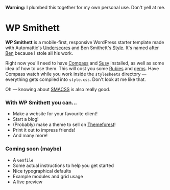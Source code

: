 **Warning:** I plumbed this together for my own personal use. Don't yell at me.

WP Smithett
===========

**WP Smithett** is a mobile-first, responsive WordPress starter template made with Automattic's [Underscores](http://underscores.me) and Ben Smithett's [Style](https://github.com/bensmithett/style). It's named after [Ben](http://bensmithett.com/) because I stole all his work.

Right now you'll need to have [Compass](http://compass-style.org/) and [Susy](http://susy.oddbird.net/) installed, as well as some idea of how to use them. This will cost you some [Rubies](http://www.ruby-lang.org/en/) and [gems](http://rubygems.org/). Have Compass watch while you work inside the `stylesheets` directory — everything gets compiled into `style.css`. Don't look at me like that.

Oh — knowing about [SMACSS](http://smacss.com/) is also really good.

### With WP Smithett you can...
* Make a website for your favourite client!
* Start a blog!
* (Probably) make a theme to sell on [Themeforest](http://themeforest.net)!
* Print it out to impress friends!
* And many more!

### Coming soon (maybe)
* A `Gemfile`
* Some actual instructions to help you get started
* Nice typographical defaults
* Example modules and grid usage
* A live preview
